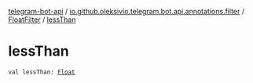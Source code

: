 [telegram-bot-api](../../index.md) / [io.github.oleksivio.telegram.bot.api.annotations.filter](../index.md) / [FloatFilter](index.md) / [lessThan](./less-than.md)

# lessThan

`val lessThan: `[`Float`](https://kotlinlang.org/api/latest/jvm/stdlib/kotlin/-float/index.html)